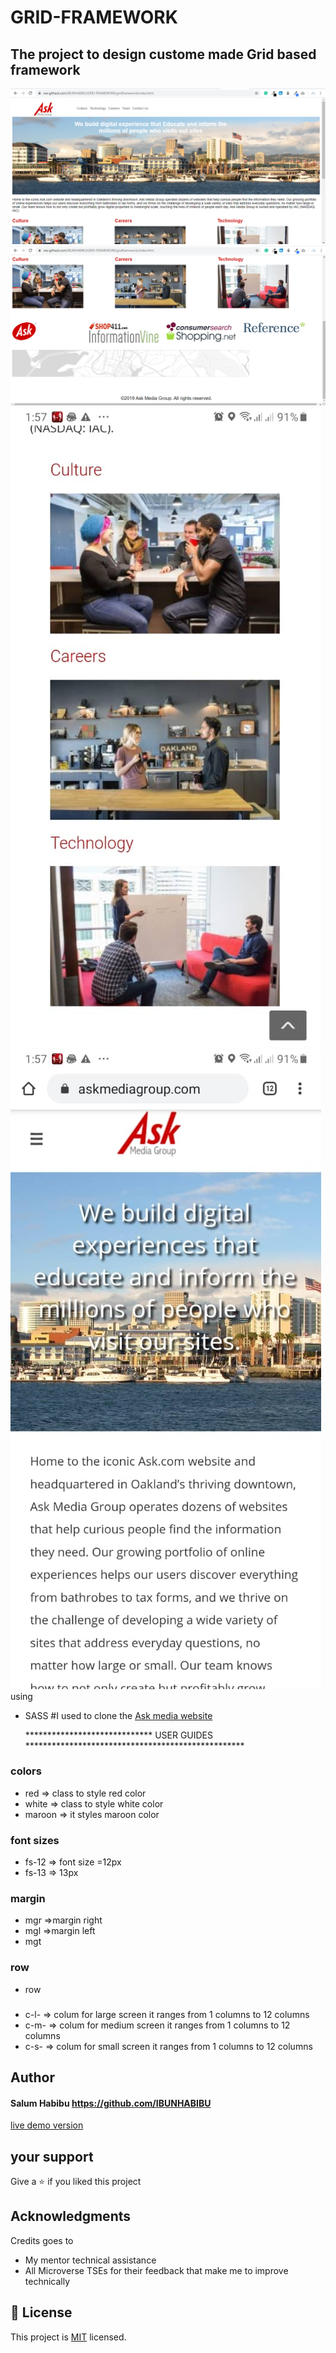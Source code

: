 # GRID-FRAMEWORK
## The project to design custome made Grid based framework 


![screenshot](https://github.com/IBUNHABIBU/GRID-FRAMEWORK/blob/gridframework/images/gridhome.PNG)
![screenshot](https://github.com/IBUNHABIBU/GRID-FRAMEWORK/blob/gridframework/images/gridbody.PNG)
![screenshot](https://github.com/IBUNHABIBU/GRID-FRAMEWORK/blob/gridframework/images/bodymobile.jpg)
![screenshot](https://github.com/IBUNHABIBU/GRID-FRAMEWORK/blob/gridframework/images/frontmobile.jpg)
using
* SASS
 #I used to clone the 
 [Ask media website ](https://raw.githack.com/IBUNHABIBU/GRID-FRAMEWORK/gridframework/index.html)


   *****************************    USER GUIDES **************************************************
 ### colors
 * red => class to style red color
 * white => class to style white color 
 * maroon => it styles maroon color

 ### font sizes
 * fs-12  => font size =12px
 * fs-13   => 13px 

 ### margin
 * mgr  =>margin right
 * mgl  =>margin left
 * mgt

 ### row
 * row

 ### 
 * c-l-   => colum for large screen it ranges from 1 columns to 12 columns
 * c-m-  => colum for medium screen it ranges from 1 columns to 12 columns
 * c-s- => colum for small screen it ranges from 1 columns to 12 columns


## Author
#### Salum Habibu https://github.com/IBUNHABIBU
   [live demo version](https://raw.githack.com/IBUNHABIBU/GRID-FRAMEWORK/gridframework/index.html)
  
## your support 
Give a :star: if you liked this project 
## Acknowledgments
Credits goes to
- My mentor technical assistance
- All Microverse TSEs for their feedback that make me to improve technically
## 📝 License
This project is [MIT](LICENCE) licensed. 
   
   
   
   
   
   
   
